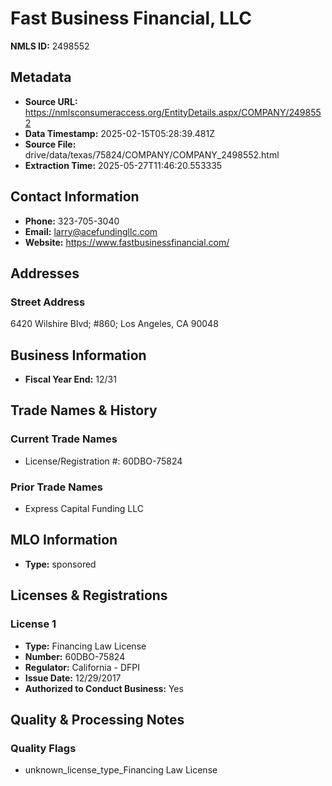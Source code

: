 # Fast Business Financial, LLC

**NMLS ID:** 2498552

## Metadata
- **Source URL:** https://nmlsconsumeraccess.org/EntityDetails.aspx/COMPANY/2498552
- **Data Timestamp:** 2025-02-15T05:28:39.481Z
- **Source File:** drive/data/texas/75824/COMPANY/COMPANY_2498552.html
- **Extraction Time:** 2025-05-27T11:46:20.553335

## Contact Information
- **Phone:** 323-705-3040
- **Email:** larry@acefundingllc.com
- **Website:** https://www.fastbusinessfinancial.com/

## Addresses
### Street Address
6420 Wilshire Blvd; #860; Los Angeles, CA 90048

## Business Information
- **Fiscal Year End:** 12/31

## Trade Names & History
### Current Trade Names
- License/Registration #: 60DBO-75824

### Prior Trade Names
- Express Capital Funding LLC

## MLO Information
- **Type:** sponsored

## Licenses & Registrations

### License 1
- **Type:** Financing Law License
- **Number:** 60DBO-75824
- **Regulator:** California - DFPI
- **Issue Date:** 12/29/2017
- **Authorized to Conduct Business:** Yes

## Quality & Processing Notes
### Quality Flags
- unknown_license_type_Financing Law License
